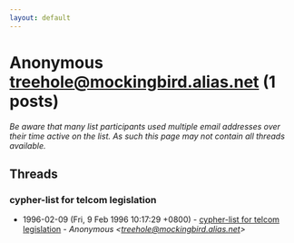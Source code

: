 ```yaml
---
layout: default
---
```


# Anonymous <treehole@mockingbird.alias.net> (1 posts)

_Be aware that many list participants used multiple email addresses over their time active on the list. As such this page may not contain all threads available._

## Threads

### cypher-list for telcom legislation
+ 1996-02-09 (Fri, 9 Feb 1996 10:17:29 +0800) - [cypher-list for telcom legislation](/archive/1996/02/db99a386785e69485e768f9f27e0b8fc2b70af27c21e0a4433671429de56d41a) - _Anonymous \<treehole@mockingbird.alias.net\>_

